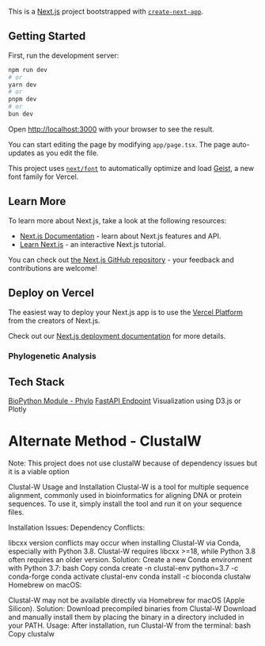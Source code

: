 This is a [Next.js](https://nextjs.org) project bootstrapped with [`create-next-app`](https://nextjs.org/docs/app/api-reference/cli/create-next-app).

## Getting Started

First, run the development server:

```bash
npm run dev
# or
yarn dev
# or
pnpm dev
# or
bun dev
```

Open [http://localhost:3000](http://localhost:3000) with your browser to see the result.

You can start editing the page by modifying `app/page.tsx`. The page auto-updates as you edit the file.

This project uses [`next/font`](https://nextjs.org/docs/app/building-your-application/optimizing/fonts) to automatically optimize and load [Geist](https://vercel.com/font), a new font family for Vercel.

## Learn More

To learn more about Next.js, take a look at the following resources:

- [Next.js Documentation](https://nextjs.org/docs) - learn about Next.js features and API.
- [Learn Next.js](https://nextjs.org/learn) - an interactive Next.js tutorial.

You can check out [the Next.js GitHub repository](https://github.com/vercel/next.js) - your feedback and contributions are welcome!

## Deploy on Vercel

The easiest way to deploy your Next.js app is to use the [Vercel Platform](https://vercel.com/new?utm_medium=default-template&filter=next.js&utm_source=create-next-app&utm_campaign=create-next-app-readme) from the creators of Next.js.

Check out our [Next.js deployment documentation](https://nextjs.org/docs/app/building-your-application/deploying) for more details.

### Phylogenetic Analysis

## Tech Stack

[BioPython Module - Phylo](https://biopython.org/wiki/Phylo)
[FastAPI Endpoint](https://fastapi.tiangolo.com/)
Visualization using D3.js or Plotly

# Alternate Method - ClustalW

Note: This project does not use clustalW because of dependency issues but it is a viable option

Clustal-W Usage and Installation
Clustal-W is a tool for multiple sequence alignment, commonly used in bioinformatics for aligning DNA or protein sequences. To use it, simply install the tool and run it on your sequence files.

Installation Issues:
Dependency Conflicts:

libcxx version conflicts may occur when installing Clustal-W via Conda, especially with Python 3.8. Clustal-W requires libcxx >=18, while Python 3.8 often requires an older version.
Solution: Create a new Conda environment with Python 3.7:
bash
Copy
conda create -n clustal-env python=3.7 -c conda-forge
conda activate clustal-env
conda install -c bioconda clustalw
Homebrew on macOS:

Clustal-W may not be available directly via Homebrew for macOS (Apple Silicon).
Solution: Download precompiled binaries from Clustal-W Download and manually install them by placing the binary in a directory included in your PATH.
Usage:
After installation, run Clustal-W from the terminal:
bash
Copy
clustalw
